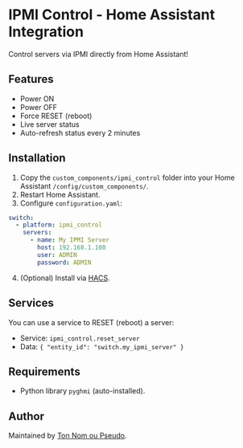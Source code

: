 # IPMI Control - Home Assistant Integration

Control servers via IPMI directly from Home Assistant!

## Features
- Power ON
- Power OFF
- Force RESET (reboot)
- Live server status
- Auto-refresh status every 2 minutes

## Installation
1. Copy the `custom_components/ipmi_control` folder into your Home Assistant `/config/custom_components/`.
2. Restart Home Assistant.
3. Configure `configuration.yaml`:

```yaml
switch:
  - platform: ipmi_control
    servers:
      - name: My IPMI Server
        host: 192.168.1.100
        user: ADMIN
        password: ADMIN
```

4. (Optional) Install via [HACS](https://hacs.xyz/).

## Services
You can use a service to RESET (reboot) a server:
- Service: `ipmi_control.reset_server`
- Data: `{ "entity_id": "switch.my_ipmi_server" }`

## Requirements
- Python library `pyghmi` (auto-installed).

## Author
Maintained by [Ton Nom ou Pseudo](https://github.com/ton_github).
